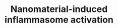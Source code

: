 ---
annotations:
- id: PW:0001229
  parent: classic metabolic pathway
  type: Pathway Ontology
  value: xenobiotic metabolic pathway
- id: CL:0000235
  parent: native cell
  type: Cell Type Ontology
  value: macrophage
- id: PW:0000004
  parent: regulatory pathway
  type: Pathway Ontology
  value: regulatory pathway
- id: PW:0001435
  parent: regulatory pathway
  type: Pathway Ontology
  value: nanomaterial response pathway
- id: PW:0000234
  parent: regulatory pathway
  type: Pathway Ontology
  value: innate immune response pathway
authors:
- Torresandon
- Egonw
- Khanspers
- Mkutmon
- MaintBot
- AlexanderPico
- Eweitz
- JPM van Rijn
citedin:
- link: PMC9154116
  title: Target and drug predictions for SARS-CoV-2 infection in hepatocellular carcinoma
    patients (2022)
communities:
- AOP
- Nanomaterials
description: This is a schematic diagram illustrating putative pathways for NAMP (nanomaterial-associated
  molecular patters)-induced NLRP3 inflammasome activation. Pathogen-associated molecular
  patterns (PAMPs) eg. lipopolysaccharides (LPS) are recognized by Toll-like receptors
  (TLRs) on the cell membrane, which leads to NF-κB activation and upregulation of
  pro-interleukin (IL)-1β and NLRP3 expression. High aspect radio nanomaterials (i.e.
  long multiwalled carbon nanotubes) are thought to trigger “frustrated phagocytosis”
  in macrophages, leading to NADPH oxidase (NOX1) activation, reactive oxygen species
  (ROS) generation and inflammasome activation. Smaller nanomaterials (i.e. short
  carbon nanotubes or silver nanoparticles of 28 nm), on the other hand, could be
  phagocytosed and once inside the cell induce lysosomal damage leading to release
  of cathepsins which cause mitochondrial damage and ROS production. In both cases,
  interaction of phagocytes with NAMPs induces an overproduction of ROS which results
  in assembly of NLRP3, ASC (apoptosis-associated speck-like protein containing a
  CARD), and pro-caspase-1 into the multimeric inflammasome complex, resulting in
  activation of caspase-1, and release of mature IL-1β, a key pro-inflammatory mediator.
last-edited: 2021-05-07
ndex: 3d2274b0-8b68-11eb-9e72-0ac135e8bacf
organisms:
- Homo sapiens
redirect_from:
- /index.php/Pathway:WP3890
- /instance/WP3890
- /instance/WP3890_rr124504
revision: r124504
schema-jsonld:
- '@context': https://schema.org/
  '@id': https://wikipathways.github.io/pathways/WP3890.html
  '@type': Dataset
  creator:
    '@type': Organization
    name: WikiPathways
  description: This is a schematic diagram illustrating putative pathways for NAMP
    (nanomaterial-associated molecular patters)-induced NLRP3 inflammasome activation.
    Pathogen-associated molecular patterns (PAMPs) eg. lipopolysaccharides (LPS) are
    recognized by Toll-like receptors (TLRs) on the cell membrane, which leads to
    NF-κB activation and upregulation of pro-interleukin (IL)-1β and NLRP3 expression.
    High aspect radio nanomaterials (i.e. long multiwalled carbon nanotubes) are thought
    to trigger “frustrated phagocytosis” in macrophages, leading to NADPH oxidase
    (NOX1) activation, reactive oxygen species (ROS) generation and inflammasome activation.
    Smaller nanomaterials (i.e. short carbon nanotubes or silver nanoparticles of
    28 nm), on the other hand, could be phagocytosed and once inside the cell induce
    lysosomal damage leading to release of cathepsins which cause mitochondrial damage
    and ROS production. In both cases, interaction of phagocytes with NAMPs induces
    an overproduction of ROS which results in assembly of NLRP3, ASC (apoptosis-associated
    speck-like protein containing a CARD), and pro-caspase-1 into the multimeric inflammasome
    complex, resulting in activation of caspase-1, and release of mature IL-1β, a
    key pro-inflammatory mediator.
  keywords:
  - ASC
  - CASP1
  - CTSB
  - IL1B
  - NFKB1
  - NLRP3
  - NOX1
  - Potassium
  - ROS
  - TLR4
  - pro-CASP1
  - pro-IL-1b
  license: CC0
  name: Nanomaterial-induced inflammasome activation
seo: CreativeWork
title: Nanomaterial-induced inflammasome activation
wpid: WP3890
---